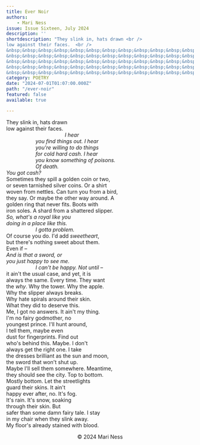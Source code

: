 ```yaml
---
title: Ever Noir
authors:
    - Mari Ness
issue: Issue Sixteen, July 2024
description: ''
shortdescription: "They slink in, hats drawn <br />
low against their faces.  <br />
&nbsp;&nbsp;&nbsp;&nbsp;&nbsp;&nbsp;&nbsp;&nbsp;&nbsp;&nbsp;&nbsp;&nbsp;&nbsp;&nbsp;&nbsp;&nbsp;&nbsp;&nbsp;&nbsp;&nbsp;&nbsp;&nbsp;&nbsp;&nbsp;&nbsp;&nbsp;&nbsp;&nbsp;&nbsp;&nbsp;&nbsp;&nbsp;&nbsp;&nbsp;&nbsp;&nbsp;&nbsp;&nbsp;&nbsp;&nbsp;<em>I hear  <br />
&nbsp;&nbsp;&nbsp;&nbsp;&nbsp;&nbsp;&nbsp;&nbsp;&nbsp;&nbsp;&nbsp;&nbsp;&nbsp;&nbsp;&nbsp;&nbsp;&nbsp;&nbsp;&nbsp;&nbsp;you find things out. I hear  <br />
&nbsp;&nbsp;&nbsp;&nbsp;&nbsp;&nbsp;&nbsp;&nbsp;&nbsp;&nbsp;&nbsp;&nbsp;&nbsp;&nbsp;&nbsp;&nbsp;&nbsp;&nbsp;&nbsp;&nbsp;you're willing to do things <br />
&nbsp;&nbsp;&nbsp;&nbsp;&nbsp;&nbsp;&nbsp;&nbsp;&nbsp;&nbsp;&nbsp;&nbsp;&nbsp;&nbsp;&nbsp;&nbsp;&nbsp;&nbsp;&nbsp;&nbsp;for cold hard cash. I hear <br />
&nbsp;&nbsp;&nbsp;&nbsp;&nbsp;&nbsp;&nbsp;&nbsp;&nbsp;&nbsp;&nbsp;&nbsp;&nbsp;&nbsp;&nbsp;&nbsp;&nbsp;&nbsp;&nbsp;&nbsp;you know something of poisons. <br />"
category: POETRY
date: "2024-07-01T01:07:00.000Z"
path: "/ever-noir"
featured: false
available: true

---
```


They slink in, hats drawn <br />
low against their faces.  <br />
&nbsp;&nbsp;&nbsp;&nbsp;&nbsp;&nbsp;&nbsp;&nbsp;&nbsp;&nbsp;&nbsp;&nbsp;&nbsp;&nbsp;&nbsp;&nbsp;&nbsp;&nbsp;&nbsp;&nbsp;&nbsp;&nbsp;&nbsp;&nbsp;&nbsp;&nbsp;&nbsp;&nbsp;&nbsp;&nbsp;&nbsp;&nbsp;&nbsp;&nbsp;&nbsp;&nbsp;&nbsp;&nbsp;&nbsp;&nbsp;<em>I hear  <br />
&nbsp;&nbsp;&nbsp;&nbsp;&nbsp;&nbsp;&nbsp;&nbsp;&nbsp;&nbsp;&nbsp;&nbsp;&nbsp;&nbsp;&nbsp;&nbsp;&nbsp;&nbsp;&nbsp;&nbsp;you find things out. I hear  <br />
&nbsp;&nbsp;&nbsp;&nbsp;&nbsp;&nbsp;&nbsp;&nbsp;&nbsp;&nbsp;&nbsp;&nbsp;&nbsp;&nbsp;&nbsp;&nbsp;&nbsp;&nbsp;&nbsp;&nbsp;you're willing to do things <br />
&nbsp;&nbsp;&nbsp;&nbsp;&nbsp;&nbsp;&nbsp;&nbsp;&nbsp;&nbsp;&nbsp;&nbsp;&nbsp;&nbsp;&nbsp;&nbsp;&nbsp;&nbsp;&nbsp;&nbsp;for cold hard cash. I hear <br />
&nbsp;&nbsp;&nbsp;&nbsp;&nbsp;&nbsp;&nbsp;&nbsp;&nbsp;&nbsp;&nbsp;&nbsp;&nbsp;&nbsp;&nbsp;&nbsp;&nbsp;&nbsp;&nbsp;&nbsp;you know something of poisons. <br />
&nbsp;&nbsp;&nbsp;&nbsp;&nbsp;&nbsp;&nbsp;&nbsp;&nbsp;&nbsp;&nbsp;&nbsp;&nbsp;&nbsp;&nbsp;&nbsp;&nbsp;&nbsp;&nbsp;&nbsp;Of death. <br />
You got cash?</em> <br />
Sometimes they spill a golden coin or two, <br />
or seven tarnished silver coins. Or a shirt <br />
woven from nettles. Can turn you from a bird, <br />
they say. Or maybe the other way around. A <br />
golden ring that never fits. Boots with <br />
iron soles. A shard from a shattered slipper. <br />
<em>So, what's a royal like you</em> <br />
<em>doing in a place like this.</em> <br />
&nbsp;&nbsp;&nbsp;&nbsp;&nbsp;&nbsp;&nbsp;&nbsp;&nbsp;&nbsp;&nbsp;&nbsp;&nbsp;&nbsp;&nbsp;&nbsp;&nbsp;&nbsp;&nbsp;&nbsp;<em>I gotta problem.</em> <br />
Of course you do. I'd add <em>sweetheart</em>, <br />
but there's nothing sweet about them. <br />
Even if –  <br />
<em>And is that a sword, or</em> <br />
<em>you just happy to see me.</em> <br />
&nbsp;&nbsp;&nbsp;&nbsp;&nbsp;&nbsp;&nbsp;&nbsp;&nbsp;&nbsp;&nbsp;&nbsp;&nbsp;&nbsp;&nbsp;&nbsp;&nbsp;&nbsp;&nbsp;&nbsp;<em>I can't be happy. Not until –</em> <br /> 
it ain't the usual case, and yet, it is <br />
always the same. Every time. They want <br />
the <em>why</em>. Why the tower. Why the apple. <br />
Why the slipper always breaks. <br />
Why hate spirals around their skin. <br />
What they did to deserve this.  <br />
Me, I got no answers. It ain't my thing. <br />
I'm no fairy godmother, no <br />
youngest prince. I'll hunt around, <br />
I tell them, maybe even <br />
dust for fingerprints. Find out <br />
who's behind this. Maybe. I don't <br />
always get the right one. I take <br />
the dresses brilliant as the sun and moon, <br />
the sword that won't shut up. <br />
Maybe I'll sell them somewhere. Meantime, <br />
they should see the city. Top to bottom. <br />
Mostly bottom. Let the streetlights <br />
guard their skins. It ain't <br />
happy ever after, no. It's fog. <br />
It's rain. It's snow, soaking <br />
through their skin. But  <br />
safer than some damn fairy tale. I stay <br />
in my chair when they slink away. <br />
My floor's already stained with blood. <br />


<p style="text-align: center;">© 2024 Mari Ness</p>


